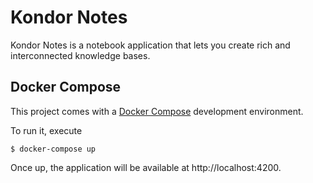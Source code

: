 # Kondor Notes

Kondor Notes is a notebook application that lets you create rich and
interconnected knowledge bases.

## Docker Compose

This project comes with a [Docker Compose][compose] development environment.

[compose]: https://docs.docker.com/compose/

To run it, execute

```
$ docker-compose up
```

Once up, the application will be available at http://localhost:4200.
